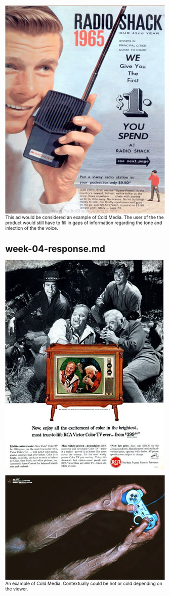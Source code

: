 ![walkietalkiead](walkietalkie.jpg)
This ad would be considered an example of Cold Media. The user of the the product would still have to fill in gaps of information regarding the tone and inlection of the the voice. 
# week-04-response.md
![RCATv](RCA.jpg) 


![Early 2000s ad for Playstation](playstation.jpg) An example of Cold Media. Contextually could be hot or cold depending on the viewer.
